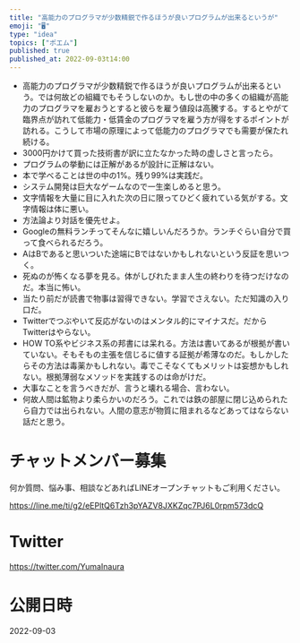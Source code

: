 ```yaml
---
title: "高能力のプログラマが少数精鋭で作るほうが良いプログラムが出来るというが"
emoji: "🖥"
type: "idea"
topics: ["ポエム"]
published: true
published_at: 2022-09-03t14:00
---
```


- 高能力のプログラマが少数精鋭で作るほうが良いプログラムが出来るという。では何故どの組織でもそうしないのか。もし世の中の多くの組織が高能力のプログラマを雇おうとすると彼らを雇う値段は高騰する。するとやがて臨界点が訪れて低能力・低賃金のプログラマを雇う方が得をするポイントが訪れる。こうして市場の原理によって低能力のプログラマでも需要が保たれ続ける。
- 3000円かけて買った技術書が訳に立たなかった時の虚しさと言ったら。
- プログラムの挙動には正解があるが設計に正解はない。
- 本で学べることは世の中の1%。残り99%は実践だ。
- システム開発は巨大なゲームなので一生楽しめると思う。
- 文字情報を大量に目に入れた次の日に限ってひどく疲れている気がする。文字情報は体に悪い。
- 方法論より対話を優先せよ。
- Googleの無料ランチってそんなに嬉しいんだろうか。ランチぐらい自分で買って食べられるだろう。
- AはBであると思いついた途端にBではないかもしれないという反証を思いつく。
- 死ぬのが怖くなる夢を見る。体がしびれたまま人生の終わりを待つだけなのだ。本当に怖い。
- 当たり前だが読書で物事は習得できない。学習でさえない。ただ知識の入り口だ。
- Twitterでつぶやいて反応がないのはメンタル的にマイナスだ。だからTwitterはやらない。
- HOW TO系やビジネス系の邦書には呆れる。方法は書いてあるが根拠が書いていない。そもそもの主張を信じるに値する証拠が希薄なのだ。もしかしたらその方法は毒薬かもしれない。毒でこそなくてもメリットは妄想かもしれない。根拠薄弱なメソッドを実践するのは命がけだ。
- 大事なことを言うべきだが、言うと壊れる場合、言わない。
- 何故人間は鉱物より柔らかいのだろう。これでは鉄の部屋に閉じ込められたら自力では出られない。人間の意志が物質に阻まれるなどあってはならない話だと思う。

<!-- Update From Qiita API -->

# チャットメンバー募集


何か質問、悩み事、相談などあればLINEオープンチャットもご利用ください。

https://line.me/ti/g2/eEPltQ6Tzh3pYAZV8JXKZqc7PJ6L0rpm573dcQ


# Twitter

https://twitter.com/YumaInaura

<!-- Update From Qiita API -->




# 公開日時

2022-09-03
